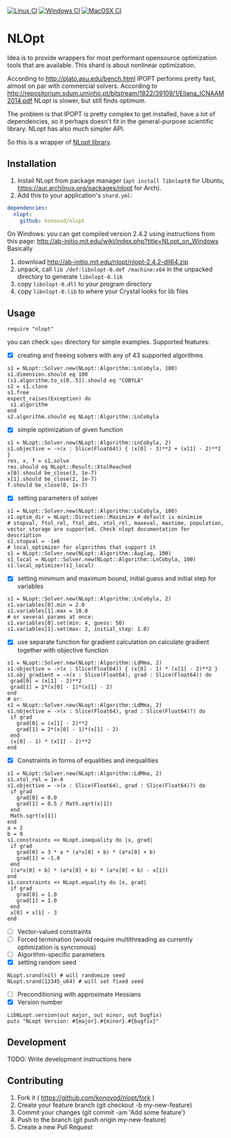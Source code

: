 [![Linux CI](https://github.com/konovod/nlopt/actions/workflows/linux.yml/badge.svg)](https://github.com/konovod/nlopt/actions/workflows/linux.yml)
[![Windows CI](https://github.com/konovod/nlopt/actions/workflows/windows.yml/badge.svg)](https://github.com/konovod/nlopt/actions/workflows/windows.yml) 
[![MacOSX CI](https://github.com/konovod/nlopt/actions/workflows/macosx.yml/badge.svg)](https://github.com/konovod/nlopt/actions/workflows/macosx.yml) 
# NLOpt
Idea is to provide wrappers for most performant opensource optimization tools that are available. This shard is about nonlinear optimization.

According to http://plato.asu.edu/bench.html IPOPT performs pretty fast, almost on par with commercial solvers.
According to  http://repositorium.sdum.uminho.pt/bitstream/1822/39109/1/Eliana_ICNAAM2014.pdf NLopt is slower, but still finds optimum.

The problem is that IPOPT is pretty complex to get installed, have a lot of dependencies, so it perhaps doesn't fit in the general-purpose scientific library. NLopt has also much simpler API.

So this is a wrapper of [NLopt library](https://nlopt.readthedocs.io/en/latest/).

## Installation

1. Install NLopt from package manager (`apt install libnlopt0` for Ubuntu, https://aur.archlinux.org/packages/nlopt for Arch).
2. Add this to your application's `shard.yml`:

```yaml
dependencies:
  nlopt:
    github: konovod/nlopt
```

On Windows:
  you can get compiled version 2.4.2 using instructions from this page: http://ab-initio.mit.edu/wiki/index.php?title=NLopt_on_Windows
  Basically
  1. download http://ab-initio.mit.edu/nlopt/nlopt-2.4.2-dll64.zip
  2. unpack, call `lib /def:libnlopt-0.def /machine:x64` in the unpacked directory to generate `libnlopt-0.lib`
  3. copy `libnlopt-0.dll` to your program directory
  4. copy `libnlopt-0.lib` to where your Crystal looks for lib files

## Usage

```crystal
require "nlopt"
```

you can check `spec` directory for simple examples.
Supported features:
 - [x] creating and freeing solvers with any of 43 supported algorithms
 ```crystal
s1 = NLopt::Solver.new(NLopt::Algorithm::LnCobyla, 100)
s1.dimension.should eq 100
(s1.algorithm.to_s[0..5]).should eq "COBYLA"
s2 = s1.clone
s1.free
expect_raises(Exception) do
  s1.algorithm
end
s2.algorithm.should eq NLopt::Algorithm::LnCobyla
 ```
 - [x] simple optimization of given function
 ```crystal
s1 = NLopt::Solver.new(NLopt::Algorithm::LnCobyla, 2)
s1.objective = ->(x : Slice(Float64)) { (x[0] - 3)**2 + (x[1] - 2)**2 }
res, x, f = s1.solve
res.should eq NLopt::Result::XtolReached
x[0].should be_close(3, 1e-7)
x[1].should be_close(2, 1e-7)
f.should be_close(0, 1e-7)
 ```
 - [x] setting parameters of solver
 ```crystal
s1 = NLopt::Solver.new(NLopt::Algorithm::LnCobyla, 100)
s1.optim_dir = NLopt::Direction::Maximize # default is minimize
# stopval, ftol_rel, ftol_abs, xtol_rel, maxeval, maxtime, population, vector_storage are supported. Check nlopt documentation for description
s1.stopval = -1e6
# local_optimizer for algorithms that support it
s1 = NLopt::Solver.new(NLopt::Algorithm::Auglag, 100)
s1_local = NLopt::Solver.new(NLopt::Algorithm::LnCobyla, 100)
s1.local_optimizer(s1_local)
```
 - [x] setting minimum and maximum bound, initial guess and initial step for variables
 ```crystal
s1 = NLopt::Solver.new(NLopt::Algorithm::LnCobyla, 2)
s1.variables[0].min = 2.0
s1.variables[1].max = 10.0
# or several params at once:
s1.variables[0].set(min: 4, guess: 50)
s1.variables[1].set(max: 2, initial_step: 1.0) 
 ```
 - [x] use separate function for gradient calculation on calculate gradient together with objective function
 ```crystal
s1 = NLopt::Solver.new(NLopt::Algorithm::LdMma, 2)
s1.objective = ->(x : Slice(Float64)) { (x[0] - 1) * (x[1] - 2)**2 }
s1.obj_gradient = ->(x : Slice(Float64), grad : Slice(Float64)) do
  grad[0] = (x[1] - 2)**2
  grad[1] = 2*(x[0] - 1)*(x[1] - 2)
end
# or:
s1 = NLopt::Solver.new(NLopt::Algorithm::LdMma, 2)
s1.objective = ->(x : Slice(Float64), grad : Slice(Float64)?) do
  if grad
    grad[0] = (x[1] - 2)**2
    grad[1] = 2*(x[0] - 1)*(x[1] - 2)
  end
  (x[0] - 1) * (x[1] - 2)**2
end
 ```
 - [x] Constraints in forms of equalities and inequalities
 ```crystal
s1 = NLopt::Solver.new(NLopt::Algorithm::LdMma, 2)
s1.xtol_rel = 1e-4
s1.objective = ->(x : Slice(Float64), grad : Slice(Float64)?) do
  if grad
    grad[0] = 0.0
    grad[1] = 0.5 / Math.sqrt(x[1])
  end
  Math.sqrt(x[1])
end
a = 2
b = 0
s1.constraints << NLopt.inequality do |x, grad|
  if grad
    grad[0] = 3 * a * (a*x[0] + b) * (a*x[0] + b)
    grad[1] = -1.0
  end
  ((a*x[0] + b) * (a*x[0] + b) * (a*x[0] + b) - x[1])
end
s1.constraints << NLopt.equality do |x, grad|
  if grad
    grad[0] = 1.0
    grad[1] = 1.0
  end
  x[0] + x[1] - 3
end
 ```
 - [ ] Vector-valued constraints
 - [ ] Forced termination (would require multithreading as currently optimization is syncronous)
 - [ ] Algorithm-specific parameters
 - [x] setting random seed
 ```crystal
NLopt.srand(nil) # will randomize seed
NLopt.srand(12345_u64) # will set fixed seed
 ```
 - [ ] Preconditioning with approximate Hessians
 - [x] Version number
```
LibNLopt.version(out major, out minor, out bugfix)
puts "NLopt Version: #{major}.#{minor}.#{bugfix}"
```


## Development

TODO: Write development instructions here

## Contributing

1. Fork it ( https://github.com/konovod/nlopt/fork )
2. Create your feature branch (git checkout -b my-new-feature)
3. Commit your changes (git commit -am 'Add some feature')
4. Push to the branch (git push origin my-new-feature)
5. Create a new Pull Request
